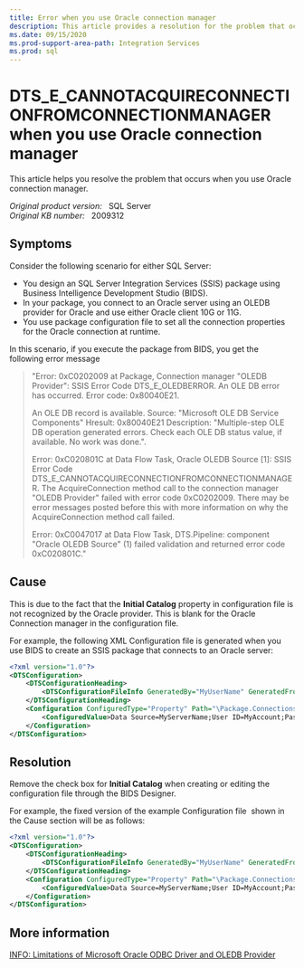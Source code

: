 ```yaml
---
title: Error when you use Oracle connection manager
description: This article provides a resolution for the problem that occurs when you use Oracle connection manager.
ms.date: 09/15/2020
ms.prod-support-area-path: Integration Services
ms.prod: sql
---
```

# DTS_E_CANNOTACQUIRECONNECTIONFROMCONNECTIONMANAGER when you use Oracle connection manager

This article helps you resolve the problem that occurs when you use Oracle connection manager.

_Original product version:_ &nbsp; SQL Server  
_Original KB number:_ &nbsp; 2009312

## Symptoms

Consider the following scenario for either SQL Server:

- You design an SQL Server Integration Services (SSIS) package using Business Intelligence Development Studio (BIDS).
- In your package, you connect to an Oracle server using an OLEDB provider for Oracle and use either Oracle client 10G or 11G.
- You use package configuration file to set all the connection properties for the Oracle connection at runtime.

In this scenario, if you execute the package from BIDS, you get the following error message

> "Error: 0xC0202009 at Package, Connection manager "OLEDB Provider": SSIS Error Code DTS_E_OLEDBERROR. An OLE DB error has occurred. Error code: 0x80040E21.
>
> An OLE DB record is available. Source: "Microsoft OLE DB Service Components" Hresult: 0x80040E21 Description: "Multiple-step OLE DB operation generated errors. Check each OLE DB status value, if available. No work was done.".
>
> Error: 0xC020801C at Data Flow Task, Oracle OLEDB Source [1]: SSIS Error Code DTS_E_CANNOTACQUIRECONNECTIONFROMCONNECTIONMANAGER. The AcquireConnection method call to the connection manager "OLEDB Provider" failed with error code 0xC0202009. There may be error messages posted before this with more information on why the AcquireConnection method call failed.
>
> Error: 0xC0047017 at Data Flow Task, DTS.Pipeline: component "Oracle OLEDB Source" (1) failed validation and returned error code 0xC020801C."

## Cause

This is due to the fact that the **Initial Catalog** property in configuration file is not recognized by the Oracle provider. This is blank for the Oracle Connection manager in the configuration file.

For example, the following XML Configuration file is generated when you use BIDS to create an SSIS package that connects to an Oracle server:

```xml
<?xml version="1.0"?>
<DTSConfiguration>  
    <DTSConfigurationHeading>
        <DTSConfigurationFileInfo GeneratedBy="MyUserName" GeneratedFromPackageName="MyPackage" GeneratedFromPackageID="<guid>" GeneratedDate="2/22/2010 9:00:00 PM"/>
    </DTSConfigurationHeading>
    <Configuration ConfiguredType="Property" Path="\Package.Connections[MyConnectionManager].Properties[ConnectionString]" ValueType="String"> 
        <ConfiguredValue>Data Source=MyServerName;User ID=MyAccount;Password=MyPassword; **Initial Catalog=**; Provider=MSDAORA.1;Persist Security Info=True;</ConfiguredValue>
    </Configuration>
</DTSConfiguration>
```

## Resolution

Remove the check box for **Initial Catalog** when creating or editing the configuration file through the BIDS Designer.

For example, the fixed version of the example Configuration file  shown in the Cause section will be as follows:

```xml
<?xml version="1.0"?>
<DTSConfiguration>  
    <DTSConfigurationHeading>
        <DTSConfigurationFileInfo GeneratedBy="MyUserName" GeneratedFromPackageName="MyPackage" GeneratedFromPackageID="<guid>" GeneratedDate="2/22/2010 9:00:00 PM"/>
    </DTSConfigurationHeading>
    <Configuration ConfiguredType="Property" Path="\Package.Connections[MyConnectionManager].Properties[ConnectionString]" ValueType="String">
        <ConfiguredValue>Data Source=MyServerName;User ID=MyAccount;Password=MyPassword;Provider=MSDAORA.1;Persist Security Info=True;</ConfiguredValue>
    </Configuration>
</DTSConfiguration>
```

## More information

[INFO: Limitations of Microsoft Oracle ODBC Driver and OLEDB Provider](http://c-bit.org/kb/244661/EN-US/)
